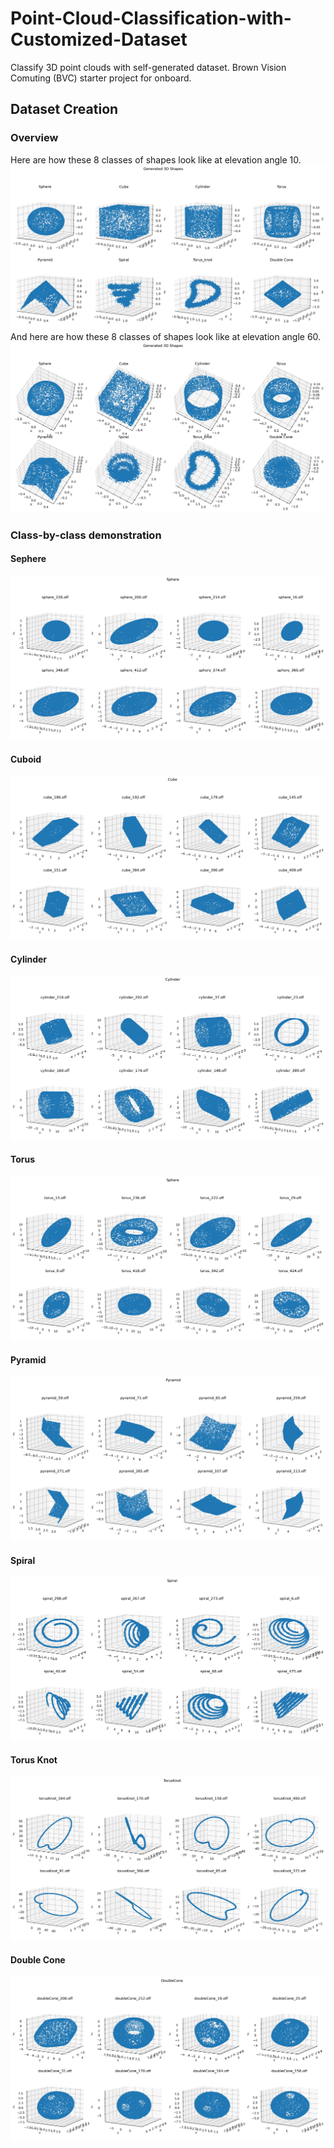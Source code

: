 # Point-Cloud-Classification-with-Customized-Dataset
Classify 3D point clouds with self-generated dataset. Brown Vision Comuting (BVC) starter project for onboard.

## Dataset Creation

### Overview

Here are how these 8 classes of shapes look like at elevation angle 10.
![8_classes_ele10](imgs/8_classes_ele10.png)
And here are how these 8 classes of shapes look like at elevation angle 60.
![8_classes_ele60](imgs/8_classes_ele60.png)

### Class-by-class demonstration

#### Sephere

![8_classes_ele10](imgs/sphere.png)

#### Cuboid

![8_classes_ele10](imgs/cube.png)

#### Cylinder

![8_classes_ele10](imgs/cylinder.png)

#### Torus

![8_classes_ele10](imgs/torus.png)

#### Pyramid

![8_classes_ele10](imgs/pyramid.png)

#### Spiral

![8_classes_ele10](imgs/spiral.png)

#### Torus Knot

![8_classes_ele10](imgs/torusKnot.png)

#### Double Cone

![8_classes_ele10](imgs/doubleCone.png)